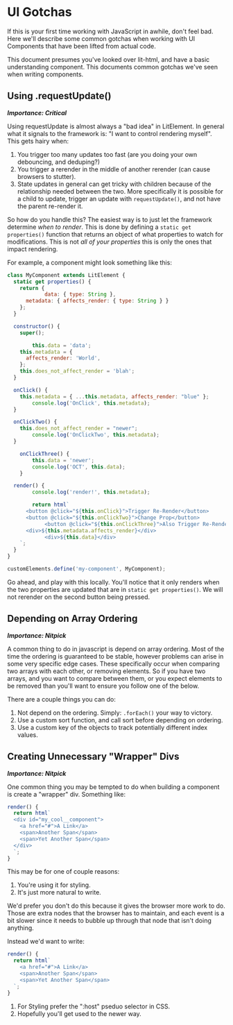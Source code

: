 # UI Gotchas #

If this is your first time working with JavaScript in awhile, don't feel bad.
Here we'll describe some common gotchas when working with UI Components that
have been lifted from actual code.

This document presumes you've looked over lit-html, and have a basic understanding
component. This documents common gotchas we've seen when writing components.

## Using .requestUpdate() ##

***Importance: Critical***

Using requestUpdate is almost always a "bad idea" in LitElement. In general
what it signals to the framework is: "I want to control rendering myself".
This gets hairy when:

  1. You trigger too many updates too fast (are you doing your own debouncing, and deduping?)
  2. You trigger a rerender in the middle of another rerender (can cause browsers to stutter).
  3. State updates in general can get tricky with children because of the relationship needed
     between the two. More specifically it is possible for a child to update, trigger an
     update with `requestUpdate()`, and not have the parent re-render it.

So how do you handle this? The easiest way is to just let the framework
determine _when to render_. This is done by defining a `static get properties()`
function that returns an object of what properties to watch for modifications.
This is not _all of your properties_ this is only the ones that impact rendering.

For example, a component might look something like this:

```javascript
class MyComponent extends LitElement {
  static get properties() {
    return {
			data: { type: String },
      metadata: { affects_render: { type: String } }
    };
  }

  constructor() {
    super();

		this.data = 'data';
    this.metadata = {
      affects_render: 'World',
    };
    this.does_not_affect_render = 'blah';
  }

  onClick() {
    this.metadata = { ...this.metadata, affects_render: "blue" };
		console.log('OnClick', this.metadata);
  }

  onClickTwo() {
    this.does_not_affect_render = "newer";
		console.log('OnClickTwo', this.metadata);
  }

	onClickThree() {
		this.data = 'newer';
		console.log('OCT', this.data);
	}

  render() {
		console.log('render!', this.metadata);

		return html`
      <button @click="${this.onClick}">Trigger Re-Render</button>
      <button @click="${this.onClickTwo}">Change Prop</button>
			<button @click="${this.onClickThree}">Also Trigger Re-Render</button>
      <div>${this.metadata.affects_render}</div>
			<div>${this.data}</div>
    `;
  }
}

customElements.define('my-component', MyComponent);
```

Go ahead, and play with this locally. You'll notice that it only renders when
the two properties are updated that are in `static get properties()`. We will
not rerender on the second button being pressed.

## Depending on Array Ordering ##

***Importance: Nitpick***

A common thing to do in javascript is depend on array ordering. Most of the
time the ordering is guaranteed to be stable, however problems can arise in
some very specific edge cases. These specifically occur when comparing two
arrays with each other, or removing elements. So if you have two arrays,
and you want to compare between them, or you expect elements to be
removed than you'll want to ensure you follow one of the below.

There are a couple things you can do:

  1. Not depend on the ordering. Simply: `.forEach()` your way to victory.
  2. Use a custom sort function, and call sort before depending on ordering.
  3. Use a custom key of the objects to track potentially different index values.

## Creating Unnecessary "Wrapper" Divs ##

***Importance: Nitpick***

One common thing you may be tempted to do when building a component
is create a "wrapper" div. Something like:

```javascript
render() {
  return html`
  <div id="my_cool__component">
    <a href="#">A Link</a>
    <span>Another Span</span>
    <span>Yet Another Span</span>
  </div>
  `;
}
```

This may be for one of couple reasons:

  1. You're using it for styling.
  2. It's just more natural to write.

We'd prefer you don't do this because it gives the browser more work to do.
Those are extra nodes that the browser has to maintain, and each event is a bit
slower since it needs to bubble up through that node that isn't doing anything.

Instead we'd want to write:

```javascript
render() {
  return html`
    <a href="#">A Link</a>
    <span>Another Span</span>
    <span>Yet Another Span</span>
  `;
}
```

  1. For Styling prefer the ":host" pseduo selector in CSS.
  2. Hopefully you'll get used to the newer way.
